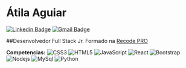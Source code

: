 # Átila Aguiar


[![Linkedin Badge](https://img.shields.io/badge/-Atila%20Aguiar-6633cc?style=flat-square&logo=Linkedin&logoColor=white&link=https://www.linkedin.com/in/%C3%A1tila-aguiar-1248571b6/)](https://www.linkedin.com/in/%C3%A1tila-aguiar-1248571b6/)
[![Gmail Badge](https://img.shields.io/badge/-atilasilva007@gmail.com-orange?style=flat-square&logo=Gmail&logoColor=white)](atilasilva007@gmail.com)

##Desenvolvedor Full Stack Jr. Formado na [Recode PRO](https://www.recodepro.org.br/)

**Competencias:** 
![CSS3](https://img.shields.io/badge/-CSS3-%231572B6?style=flat-square&logo=css3)
![HTML5](https://img.shields.io/badge/-HTML5-%23E44D27?style=flat-square&logo=html5&logoColor=ffffff)
![JavaScript](https://img.shields.io/badge/-JavaScript-%23F7DF1C?style=flat-square&logo=javascript&logoColor=000000&labelColor=%23F7DF1C&color=%23FFCE5A)
![React](https://img.shields.io/badge/-React-%23F7DF1C?style=flat-square&logo=react&logoColor=ffffff&labelColor=blue&color=blue)
![Bootstrap](https://img.shields.io/badge/-Bootstrap-563D7C?style=flat-square&logo=Bootstrap)
![Nodejs](https://img.shields.io/badge/-Nodejs-339933?style=flat-square&logo=Node.js&logoColor=ffffff)
![MySql](https://img.shields.io/badge/-MySQL-%23F7DF1C?style=flat-square&logo=MySQL&logoColor=00008b&labelColor=%00008b&color=%00008b)
![Python]()


<!--
**Atila-Aguiar/Atila-Aguiar** is a ✨ _special_ ✨ repository because its `README.md` (this file) appears on your GitHub profile.

Here are some ideas to get you started:

- 🔭 I’m currently working on ...
- 🌱 I’m currently learning ...
- 👯 I’m looking to collaborate on ...
- 🤔 I’m looking for help with ...
- 💬 Ask me about ...
- 📫 How to reach me: ...
- 😄 Pronouns: ...
- ⚡ Fun fact: ...
-->
